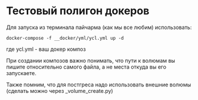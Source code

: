 # Тестовый полигон докеров

Для запуска из терминала пайчарма (как мы все любим) использовать:

```
docker-compose -f __docker/yml/ycl.yml up -d
```

где ycl.yml - ваш докер композ

При создании композов важно понимать, что пути к волюмам вы пишите относительно самого файла,
а не места откуда вы его запускаете.

Также помним, что для постгреса надо использовать внешние волюмы (сделать можно через _volume_create.py)